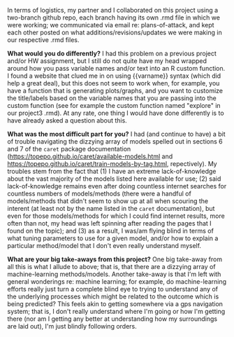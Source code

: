In terms of logistics, my partner and I collaborated on this project using a two-branch github repo, each branch having its own .rmd file in which we were working; we communicated via email re: plans-of-attack, and kept each other posted on what additions/revisions/updates we were making in our respective .rmd files.

**What would you do differently?**  I had this problem on a previous project and/or HW assignment, but I still do not quite have my head wrapped around how you pass variable names and/or text into an R custom function.  I found a website that clued me in on using {{varname}} syntax (which did help a great deal), but this does not seem to work when, for example, you have a function that is generating plots/graphs, and you want to customize the title/labels based on the variable names that you are passing into the custom function (see for example the custom function named "explore" in our project3 .rmd).  At any rate, one thing I would have done differently is to have already asked a question about this.

**What was the most difficult part for you?**  I had (and continue to have) a bit of trouble navigating the dizzying array of models spelled out in sections 6 and 7 of the `caret` package documentation (https://topepo.github.io/caret/available-models.html and https://topepo.github.io/caret/train-models-by-tag.html, repectively).  My troubles stem from the fact that (1) I have an extreme lack-of-knowledge about the vast majority of the models listed here available for use; (2) said lack-of-knowledge remains even after doing countless internet searches for countless numbers of models/methods (there were a handful of models/methods that didn't seem to show up at all when scouring the interent (at least not by the name listed in the `caret` documentation), but even for those models/methods for which I could find internet results, more often than not, my head was left spinning after reading the pages that I found on the topic); and (3) as a result, I was/am flying blind in terms of what tuning parameters to use for a given model, and/or how to explain a particular method/model that I don't even really understand myself.

**What are your big take-aways from this project?**  One big take-away from all this is what I allude to above; that is, that there are a dizzying array of machine-learning methods/models.  Another take-away is that I'm left with general wonderings re: machine learning; for example, do machine-learning efforts really just turn a complete blind eye to trying to understand any of the underlying processes which might be related to the outcome which is being predicted?  This feels akin to getting somewhere via a gps navigation system; that is, I don't really understand where I'm going or how I'm getting there (nor am I getting any better at understanding how my surroundings are laid out), I'm just blindly following orders.
